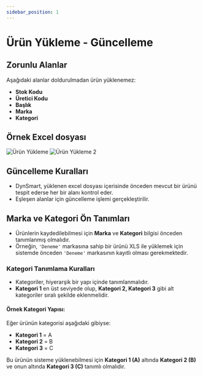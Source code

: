 ```yaml
---
sidebar_position: 1
---
```


# Ürün Yükleme - Güncelleme

## Zorunlu Alanlar
Aşağıdaki alanlar doldurulmadan ürün yüklenemez:
- **Stok Kodu**
- **Üretici Kodu**
- **Başlık**
- **Marka**
- **Kategori**

## Örnek Excel dosyası

![Ürün Yükleme](/img/ayarlar/urun-yukleme.png)
![Ürün Yükleme 2](/img/ayarlar/urun-yukleme-2.png)

## Güncelleme Kuralları
- DynSmart, yüklenen excel dosyası içerisinde önceden mevcut bir ürünü tespit ederse her bir alanı kontrol eder.
- Eşleşen alanlar için güncelleme işlemi gerçekleştirilir.

## Marka ve Kategori Ön Tanımları
- Ürünlerin kaydedilebilmesi için **Marka** ve **Kategori** bilgisi önceden tanımlanmış olmalıdır.
- Örneğin, `'Deneme'` markasına sahip bir ürünü XLS ile yüklemek için sistemde önceden `'Deneme'` markasının kayıtlı olması gerekmektedir.

### Kategori Tanımlama Kuralları
- Kategoriler, hiyerarşik bir yapı içinde tanımlanmalıdır.
- **Kategori 1** en üst seviyede olup, **Kategori 2, Kategori 3** gibi alt kategoriler sıralı şekilde eklenmelidir.

#### Örnek Kategori Yapısı:
Eğer ürünün kategorisi aşağıdaki gibiyse:
- **Kategori 1** = A
- **Kategori 2** = B
- **Kategori 3** = C

Bu ürünün sisteme yüklenebilmesi için **Kategori 1 (A)** altında **Kategori 2 (B)** ve onun altında **Kategori 3 (C)** tanımlı olmalıdır.
